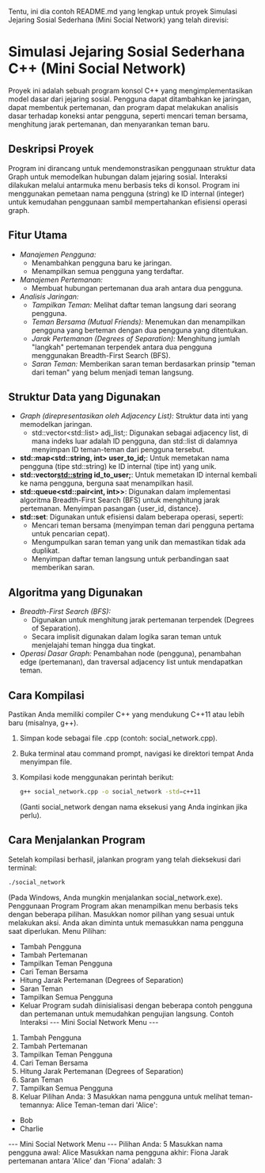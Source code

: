 Tentu, ini dia contoh README.md yang lengkap untuk proyek Simulasi Jejaring Sosial Sederhana (Mini Social Network) yang telah direvisi:
# Simulasi Jejaring Sosial Sederhana C++ (Mini Social Network)

Proyek ini adalah sebuah program konsol C++ yang mengimplementasikan model dasar dari jejaring sosial. Pengguna dapat ditambahkan ke jaringan, dapat membentuk pertemanan, dan program dapat melakukan analisis dasar terhadap koneksi antar pengguna, seperti mencari teman bersama, menghitung jarak pertemanan, dan menyarankan teman baru.

## Deskripsi Proyek

Program ini dirancang untuk mendemonstrasikan penggunaan struktur data Graph untuk memodelkan hubungan dalam jejaring sosial. Interaksi dilakukan melalui antarmuka menu berbasis teks di konsol. Program ini menggunakan pemetaan nama pengguna (string) ke ID internal (integer) untuk kemudahan penggunaan sambil mempertahankan efisiensi operasi graph.

## Fitur Utama

* *Manajemen Pengguna:*
    * Menambahkan pengguna baru ke jaringan.
    * Menampilkan semua pengguna yang terdaftar.
* *Manajemen Pertemanan:*
    * Membuat hubungan pertemanan dua arah antara dua pengguna.
* *Analisis Jaringan:*
    * *Tampilkan Teman:* Melihat daftar teman langsung dari seorang pengguna.
    * *Teman Bersama (Mutual Friends):* Menemukan dan menampilkan pengguna yang berteman dengan dua pengguna yang ditentukan.
    * *Jarak Pertemanan (Degrees of Separation):* Menghitung jumlah "langkah" pertemanan terpendek antara dua pengguna menggunakan Breadth-First Search (BFS).
    * *Saran Teman:* Memberikan saran teman berdasarkan prinsip "teman dari teman" yang belum menjadi teman langsung.

## Struktur Data yang Digunakan

* *Graph (direpresentasikan oleh Adjacency List):* Struktur data inti yang memodelkan jaringan.
    * std::vector<std::list<int>> adj_list;: Digunakan sebagai adjacency list, di mana indeks luar adalah ID pengguna, dan std::list<int> di dalamnya menyimpan ID teman-teman dari pengguna tersebut.
* **std::map<std::string, int> user_to_id;**: Untuk memetakan nama pengguna (tipe std::string) ke ID internal (tipe int) yang unik.
* **std::vector<std::string> id_to_user;**: Untuk memetakan ID internal kembali ke nama pengguna, berguna saat menampilkan hasil.
* **std::queue<std::pair<int, int>>**: Digunakan dalam implementasi algoritma Breadth-First Search (BFS) untuk menghitung jarak pertemanan. Menyimpan pasangan {user_id, distance}.
* **std::set<int>**: Digunakan untuk efisiensi dalam beberapa operasi, seperti:
    * Mencari teman bersama (menyimpan teman dari pengguna pertama untuk pencarian cepat).
    * Mengumpulkan saran teman yang unik dan memastikan tidak ada duplikat.
    * Menyimpan daftar teman langsung untuk perbandingan saat memberikan saran.

## Algoritma yang Digunakan

* *Breadth-First Search (BFS):*
    * Digunakan untuk menghitung jarak pertemanan terpendek (Degrees of Separation).
    * Secara implisit digunakan dalam logika saran teman untuk menjelajahi teman hingga dua tingkat.
* *Operasi Dasar Graph:* Penambahan node (pengguna), penambahan edge (pertemanan), dan traversal adjacency list untuk mendapatkan teman.

## Cara Kompilasi

Pastikan Anda memiliki compiler C++ yang mendukung C++11 atau lebih baru (misalnya, g++).
1.  Simpan kode sebagai file .cpp (contoh: social_network.cpp).
2.  Buka terminal atau command prompt, navigasi ke direktori tempat Anda menyimpan file.
3.  Kompilasi kode menggunakan perintah berikut:

    ```bash
    g++ social_network.cpp -o social_network -std=c++11
    ```

    (Ganti social_network dengan nama eksekusi yang Anda inginkan jika perlu).

## Cara Menjalankan Program

Setelah kompilasi berhasil, jalankan program yang telah dieksekusi dari terminal:

```bash
./social_network
```
(Pada Windows, Anda mungkin menjalankan social_network.exe).
Penggunaan Program
Program akan menampilkan menu berbasis teks dengan beberapa pilihan. Masukkan nomor pilihan yang sesuai untuk melakukan aksi. Anda akan diminta untuk memasukkan nama pengguna saat diperlukan.
Menu Pilihan:
 * Tambah Pengguna
 * Tambah Pertemanan
 * Tampilkan Teman Pengguna
 * Cari Teman Bersama
 * Hitung Jarak Pertemanan (Degrees of Separation)
 * Saran Teman
 * Tampilkan Semua Pengguna
 * Keluar
Program sudah diinisialisasi dengan beberapa contoh pengguna dan pertemanan untuk memudahkan pengujian langsung.
Contoh Interaksi
--- Mini Social Network Menu ---
1. Tambah Pengguna
2. Tambah Pertemanan
3. Tampilkan Teman Pengguna
4. Cari Teman Bersama
5. Hitung Jarak Pertemanan (Degrees of Separation)
6. Saran Teman
7. Tampilkan Semua Pengguna
0. Keluar
Pilihan Anda: 3
Masukkan nama pengguna untuk melihat teman-temannya: Alice
Teman-teman dari 'Alice':
  - Bob
  - Charlie

--- Mini Social Network Menu ---
Pilihan Anda: 5
Masukkan nama pengguna awal: Alice
Masukkan nama pengguna akhir: Fiona
Jarak pertemanan antara 'Alice' dan 'Fiona' adalah: 3

